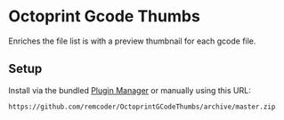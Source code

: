 # Octoprint Gcode Thumbs

Enriches the file list is with a preview thumbnail for each gcode file.

## Setup

Install via the bundled [Plugin Manager](https://github.com/foosel/OctoPrint/wiki/Plugin:-Plugin-Manager)
or manually using this URL:

    https://github.com/remcoder/OctoprintGCodeThumbs/archive/master.zip
